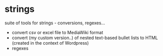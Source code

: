 # strings
suite of tools for strings - conversions, regexes...

* convert csv or excel file to MediaWiki format
* convert (my custom version..) of nested text-based bullet lists to HTML (created in the context of Wordpress)
* regexes
